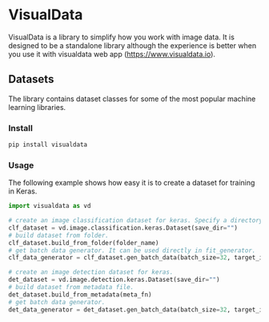 # VisualData

VisualData is a library to simplify how you work with image data. It is designed to be a standalone library although the experience is better when you use it with visualdata web app (https://www.visualdata.io).

## Datasets

The library contains dataset classes for some of the most popular machine learning libraries.

### Install

```python
pip install visualdata
```

### Usage

The following example shows how easy it is to create a dataset for training in Keras.

```python
import visualdata as vd

# create an image classification dataset for keras. Specify a directory to save data files.
clf_dataset = vd.image.classification.keras.Dataset(save_dir="")
# build dataset from folder.
clf_dataset.build_from_folder(folder_name)
# get batch data generator. It can be used directly in fit_generator.
clf_data_generator = clf_dataset.gen_batch_data(batch_size=32, target_img_size=(224, 224), preprocess_fn=None)

# create an image detection dataset for keras.
det_dataset = vd.image.detection.keras.Dataset(save_dir="")
# build dataset from metadata file.
det_dataset.build_from_metadata(meta_fn)
# get batch data generator.
det_data_generator = det_dataset.gen_batch_data(batch_size=32, target_img_size=(224, 224), preprocess_fn=None)
```
